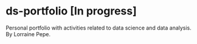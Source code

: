 # ds-portfolio [In progress]
Personal portfolio with activities related to data science and data analysis.
By Lorraine Pepe.